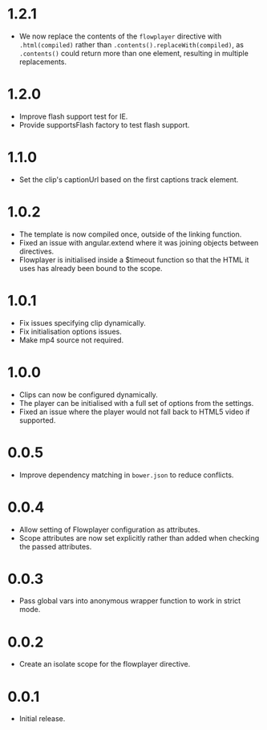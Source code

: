 # 1.2.1

* We now replace the contents of the `flowplayer` directive with `.html(compiled)`
  rather than `.contents().replaceWith(compiled)`, as `.contents()` could return
  more than one element, resulting in multiple replacements.

# 1.2.0

* Improve flash support test for IE.
* Provide supportsFlash factory to test flash support.

# 1.1.0

* Set the clip's captionUrl based on the first captions track element.

# 1.0.2

* The template is now compiled once, outside of the linking function.
* Fixed an issue with angular.extend where it was joining objects between
  directives.
* Flowplayer is initialised inside a $timeout function so that the HTML it uses
  has already been bound to the scope.

# 1.0.1

* Fix issues specifying clip dynamically.
* Fix initialisation options issues.
* Make mp4 source not required.

# 1.0.0

* Clips can now be configured dynamically.
* The player can be initialised with a full set of options from the settings.
* Fixed an issue where the player would not fall back to HTML5 video if supported.

# 0.0.5

* Improve dependency matching in `bower.json` to reduce conflicts.

# 0.0.4
* Allow setting of Flowplayer configuration as attributes.
* Scope attributes are now set explicitly rather than added when checking the
  passed attributes.

# 0.0.3
* Pass global vars into anonymous wrapper function to work in strict mode.

# 0.0.2
* Create an isolate scope for the flowplayer directive.

# 0.0.1
* Initial release.
